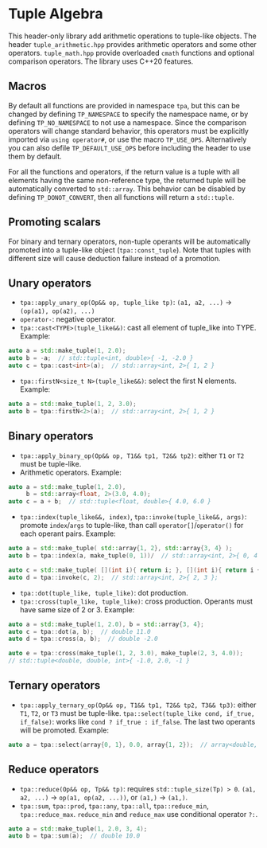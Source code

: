 # Tuple Algebra

This header-only library add arithmetic operations to tuple-like objects. The header `tuple_arithmetic.hpp` provides arithmetic operators and some other operators. `tuple_math.hpp` provide overloaded `cmath` functions and optional comparison operators. The library uses C++20 features.

## Macros
By default all functions are provided in namespace `tpa`, but this can be changed by defining `TP_NAMESPACE` to specify the namespace name, or by defining `TP_NO_NAMESPACE` to not use a namespace. Since the comparison operators will change standard behavior, this operators must be explicitly imported via `using operator#`, or use the macro `TP_USE_OPS`. Alternatively you can also defile `TP_DEFAULT_USE_OPS` before including the header to use them by default.

For all the functions and operators, if the return value is a tuple with all elements having the same non-reference type, the returned tuple will be automatically converted to `std::array`. This behavior can be disabled by defining `TP_DONOT_CONVERT`, then all functions will return a `std::tuple`.

## Promoting scalars
For binary and ternary operators, non-tuple operants will be automatically promoted into a tuple-like object (`tpa::const_tuple`). Note that tuples with different size will cause deduction failure instead of a promotion.

## Unary operators
- `tpa::apply_unary_op(Op&& op, tuple_like tp)`: `(a1, a2, ...)` -> `(op(a1), op(a2), ...)`
- `operator-`: negative operator.
- `tpa::cast<TYPE>(tuple_like&&)`: cast all element of tuple\_like into TYPE.  Example:
```cpp
auto a = std::make_tuple(1, 2.0);
auto b = -a;  // std::tuple<int, double>{ -1, -2.0 }
auto c = tpa::cast<int>(a);  // std::array<int, 2>{ 1, 2 }
```
- `tpa::firstN<size_t N>(tuple_like&&)`: select the first N elements. Example:
```cpp
auto a = std::make_tuple(1, 2, 3.0);
auto b = tpa::firstN<2>(a);  // std::array<int, 2>{ 1, 2 }
```

## Binary operators
- `tpa::apply_binary_op(Op&& op, T1&& tp1, T2&& tp2)`: either `T1` or `T2` must be tuple-like.
- Arithmetic operators. Example:
```cpp
auto a = std::make_tuple(1, 2.0),
     b = std::array<float, 2>(3.0, 4.0);
auto c = a + b;  // std::tuple<float, double>{ 4.0, 6.0 }
```
- `tpa::index(tuple_like&&, index)`, `tpa::invoke(tuple_like&&, args)`: promote `index`/`args` to tuple-like, than call `operator[]`/`operator()` for each operant pairs. Example:
```cpp
auto a = std::make_tuple( std::array{1, 2}, std::array{3, 4} );
auto b = tpa::index(a, make_tuple(0, 1))/  // std::array<int, 2>{ 0, 4 };

auto c = std::make_tuple( [](int i){ return i; }, [](int i){ return i + 1; } );
auto d = tpa::invoke(c, 2);  // std::array<int, 2>{ 2, 3 };
```
- `tpa::dot(tuple_like, tuple_like)`: dot production.
- `tpa::cross(tuple_like, tuple_like)`: cross production. Operants must have same size of 2 or 3. Example:
```cpp
auto a = std::make_tuple(1, 2.0), b = std::array{3, 4};
auto c = tpa::dot(a, b);  // double 11.0
auto d = tpa::cross(a, b);  // double -2.0

auto e = tpa::cross(make_tuple(1, 2, 3.0), make_tuple(2, 3, 4.0));
// std::tuple<double, double, int>{ -1.0, 2.0, -1 }
```

## Ternary operators
- `tpa::apply_ternary_op(Op&& op, T1&& tp1, T2&& tp2, T3&& tp3)`: either `T1`, `T2`, or `T3` must be tuple-like.
`tpa::select(tuple_like cond, if_true, if_false)`: works like `cond ? if_true : if_false`. The last two operants will be promoted. Example:
```cpp
auto a = tpa::select(array{0, 1}, 0.0, array{1, 2});  // array<double, 2>{ 1.0, 0.0 }
```

## Reduce operators
- `tpa::reduce(Op&& op, Tp&& tp)`: requires `std::tuple_size(Tp) > 0`. `(a1, a2, ...)` -> `op(a1, op(a2, ...))`, or `(a1,)` -> `(a1,)`.
- `tpa::sum`, `tpa::prod`, `tpa::any`, `tpa::all`, `tpa::reduce_min`, `tpa::reduce_max`. `reduce_min` and `reduce_max` use conditional operator `?:`.
```cpp
auto a = std::make_tuple(1, 2.0, 3, 4);
auto b = tpa::sum(a);  // double 10.0
```
